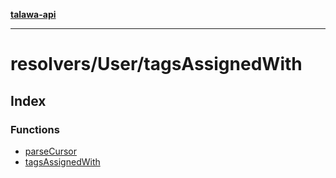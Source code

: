 [**talawa-api**](../../../README.md)

***

# resolvers/User/tagsAssignedWith

## Index

### Functions

- [parseCursor](functions/parseCursor.md)
- [tagsAssignedWith](functions/tagsAssignedWith.md)
